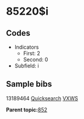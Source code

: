 # 85220$i

## Codes

-   Indicators
    -   First: 2
    -   Second: 0
-   Subfield: i

## Sample bibs

13189464 [Quicksearch](https://search.library.yale.edu/catalog/13189464) [VXWS](http://prodorbis.library.yale.edu:7014/vxws/GetHoldingsService?bibId=13189464)

**Parent topic:**[852](../../tags/852/852.md)

